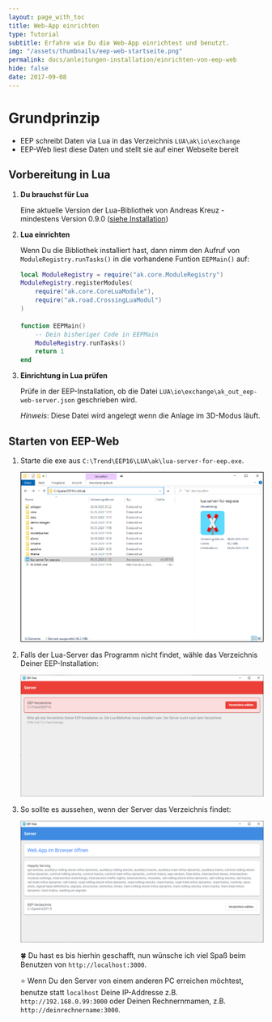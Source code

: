 ```yaml
---
layout: page_with_toc
title: Web-App einrichten
type: Tutorial
subtitle: Erfahre wie Du die Web-App einrichtest und benutzt.
img: "/assets/thumbnails/eep-web-startseite.png"
permalink: docs/anleitungen-installation/einrichten-von-eep-web
hide: false
date: 2017-09-08
---
```


# Grundprinzip

- EEP schreibt Daten via Lua in das Verzeichnis `LUA\ak\io\exchange`
- EEP-Web liest diese Daten und stellt sie auf einer Webseite bereit

## Vorbereitung in Lua

1. **Du brauchst für Lua**

   Eine aktuelle Version der Lua-Bibliothek von Andreas Kreuz - mindestens Version 0.9.0 ([siehe Installation](../anleitungen-installation/installation))

2. **Lua einrichten**

   Wenn Du die Bibliothek installiert hast, dann nimm den Aufruf von `ModuleRegistry.runTasks()` in die vorhandene Funtion `EEPMain()` auf:

   ```lua
   local ModuleRegistry = require("ak.core.ModuleRegistry")
   ModuleRegistry.registerModules(
       require("ak.core.CoreLuaModule"),
       require("ak.road.CrossingLuaModul")
   )

   function EEPMain()
       -- Dein bisheriger Code in EEPMain
       ModuleRegistry.runTasks()
       return 1
   end
   ```

3. **Einrichtung in Lua prüfen**

   Prüfe in der EEP-Installation, ob die Datei `LUA\io\exchange\ak_out_eep-web-server.json` geschrieben wird.

   _Hinweis_: Diese Datei wird angelegt wenn die Anlage im 3D-Modus läuft.

## Starten von EEP-Web

1. Starte die exe aus `C:\Trend\EEP16\LUA\ak\lua-server-for-eep.exe`.

   ![Programm starten](../../assets/tutorial/eep-web-installation/01-lua-server-for-eep-starten.png)

2. Falls der Lua-Server das Programm nicht findet, wähle das Verzeichnis Deiner EEP-Installation:

   ![Verzeichnis wählen](../../assets/tutorial/eep-web-installation/02-server-verzeichnis-falsch.png)

3. So sollte es aussehen, wenn der Server das Verzeichnis findet:

   ![Verzeichnis wählen](../../assets/tutorial/eep-web-installation/02-server-verzeichnis-ok.png)

   🍀 Du hast es bis hierhin geschafft, nun wünsche ich viel Spaß beim Benutzen von `http://localhost:3000`.

   ⭐ Wenn Du den Server von einem anderen PC erreichen möchtest, benutze statt `localhost` Deine IP-Addresse
z.B. `http://192.168.0.99:3000` oder Deinen Rechnernmamen, z.B. `http://deinrechnername:3000`.
